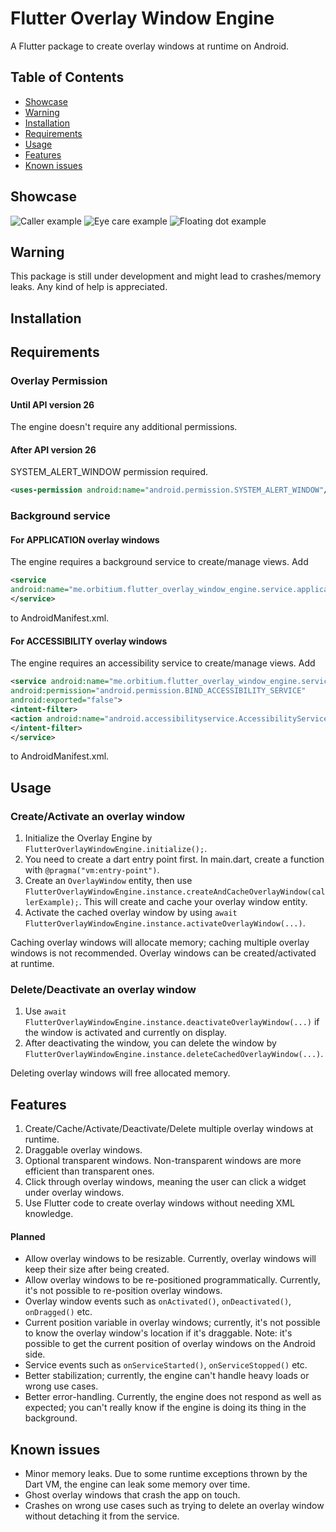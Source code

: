 # Flutter Overlay Window Engine

A Flutter package to create overlay windows at runtime on Android.

## Table of Contents
- [Showcase](#showcase)
- [Warning](#warning)
- [Installation](#installation)
- [Requirements](#requirements)
- [Usage](#usage)
- [Features](#features)
- [Known issues](#known-issues)

## Showcase
![Caller example](https://github.com/Orbitium/flutter_overlay_window_engine/blob/main/example/assets/Example1.png)
![Eye care example](https://github.com/Orbitium/flutter_overlay_window_engine/blob/main/example/assets/Example2.png)
![Floating dot example](https://github.com/Orbitium/flutter_overlay_window_engine/blob/main/example/assets/Example3.gif)

## Warning
This package is still under development and might lead to crashes/memory leaks. Any kind of help is appreciated.

## Installation

## Requirements

### Overlay Permission

#### Until API version 26
The engine doesn't require any additional permissions.

#### After API version 26
SYSTEM_ALERT_WINDOW permission required. 
```xml
<uses-permission android:name="android.permission.SYSTEM_ALERT_WINDOW"/>
```


### Background service

#### For APPLICATION overlay windows
The engine requires a background service to create/manage views. Add
```xml
<service
android:name="me.orbitium.flutter_overlay_window_engine.service.application.ApplicationOverlayService">
</service>
```
to AndroidManifest.xml.

#### For ACCESSIBILITY overlay windows
The engine requires an accessibility service to create/manage views. Add
```xml
<service android:name="me.orbitium.flutter_overlay_window_engine.service.accessibility.AccessibilityOverlayService"
android:permission="android.permission.BIND_ACCESSIBILITY_SERVICE"
android:exported="false">
<intent-filter>
<action android:name="android.accessibilityservice.AccessibilityService" />
</intent-filter>
</service>
```
to AndroidManifest.xml.

## Usage

### Create/Activate an overlay window
1. Initialize the Overlay Engine by `FlutterOverlayWindowEngine.initialize();`.
2. You need to create a dart entry point first. In main.dart, create a function with `@pragma("vm:entry-point")`.
3. Create an `OverlayWindow` entity, then use `FlutterOverlayWindowEngine.instance.createAndCacheOverlayWindow(callerExample);`. This will create and cache your overlay window entity.
4. Activate the cached overlay window by using `await FlutterOverlayWindowEngine.instance.activateOverlayWindow(...)`.

Caching overlay windows will allocate memory; caching multiple overlay windows is not recommended.
Overlay windows can be created/activated at runtime.

### Delete/Deactivate an overlay window
1. Use `await FlutterOverlayWindowEngine.instance.deactivateOverlayWindow(...)` if the window is activated and currently on display.
2. After deactivating the window, you can delete the window by `FlutterOverlayWindowEngine.instance.deleteCachedOverlayWindow(...)`.

Deleting overlay windows will free allocated memory.

## Features

1. Create/Cache/Activate/Deactivate/Delete multiple overlay windows at runtime.
2. Draggable overlay windows.
3. Optional transparent windows. Non-transparent windows are more efficient than transparent ones.
4. Click through overlay windows, meaning the user can click a widget under overlay windows.
5. Use Flutter code to create overlay windows without needing XML knowledge.

#### Planned

- Allow overlay windows to be resizable. Currently, overlay windows will keep their size after being created.
- Allow overlay windows to be re-positioned programmatically. Currently, it's not possible to re-position overlay windows.
- Overlay window events such as `onActivated()`, `onDeactivated()`, `onDragged()` etc.
- Current position variable in overlay windows; currently, it's not possible to know the overlay window's location if it's draggable. Note: it's possible to get the current position of overlay windows on the Android side.
- Service events such as `onServiceStarted()`, `onServiceStopped()` etc.
- Better stabilization; currently, the engine can't handle heavy loads or wrong use cases.
- Better error-handling. Currently, the engine does not respond as well as expected; you can't really know if the engine is doing its thing in the background.

## Known issues

- Minor memory leaks. Due to some runtime exceptions thrown by the Dart VM, the engine can leak some memory over time.
- Ghost overlay windows that crash the app on touch.
- Crashes on wrong use cases such as trying to delete an overlay window without detaching it from the service.
